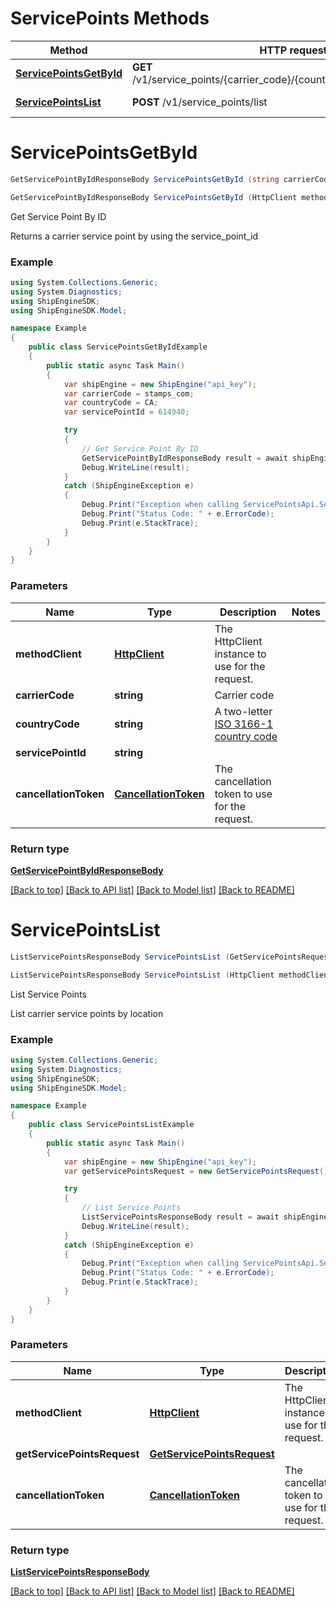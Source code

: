 

# ServicePoints Methods

| Method | HTTP request | Description |
|--------|--------------|-------------|
| [**ServicePointsGetById**](ServicePointsApi.md#servicepointsgetbyid) | **GET** /v1/service_points/{carrier_code}/{country_code}/{service_point_id} | Get Service Point By ID |
| [**ServicePointsList**](ServicePointsApi.md#servicepointslist) | **POST** /v1/service_points/list | List Service Points |

<a id="servicepointsgetbyid"></a>
# **ServicePointsGetById**
```csharp
GetServicePointByIdResponseBody ServicePointsGetById (string carrierCodestring countryCodestring servicePointId, CancellationToken cancellationToken = default)

GetServicePointByIdResponseBody ServicePointsGetById (HttpClient methodClient, string carrierCodestring countryCodestring servicePointId, CancellationToken cancellationToken = default)
```

Get Service Point By ID

Returns a carrier service point by using the service_point_id

### Example
```csharp
using System.Collections.Generic;
using System.Diagnostics;
using ShipEngineSDK;
using ShipEngineSDK.Model;

namespace Example
{
    public class ServicePointsGetByIdExample
    {
        public static async Task Main()
        {
            var shipEngine = new ShipEngine("api_key");
            var carrierCode = stamps_com;
            var countryCode = CA;
            var servicePointId = 614940;

            try
            {
                // Get Service Point By ID
                GetServicePointByIdResponseBody result = await shipEngine.ServicePointsGetById(carrierCode, countryCode, servicePointId);
                Debug.WriteLine(result);
            }
            catch (ShipEngineException e)
            {
                Debug.Print("Exception when calling ServicePointsApi.ServicePointsGetById: " + e.Message);
                Debug.Print("Status Code: " + e.ErrorCode);
                Debug.Print(e.StackTrace);
            }
        }
    }
}
```

### Parameters
| Name | Type | Description | Notes |
|------|------|-------------|-------|
| **methodClient** | [**HttpClient**](https://learn.microsoft.com/en-us/dotnet/api/system.net.http.httpclient?view=netstandard-2.0) | The HttpClient instance to use for the request. |  |
| **carrierCode** | **string** | Carrier code |  |
| **countryCode** | **string** | A two-letter [ISO 3166-1 country code](https://en.wikipedia.org/wiki/ISO_3166-1)  |  |
| **servicePointId** | **string** |  |  |
| **cancellationToken** | [**CancellationToken**](https://learn.microsoft.com/en-us/dotnet/api/system.threading.cancellationtoken?view=netstandard-2.0) | The cancellation token to use for the request. |  |

### Return type

[**GetServicePointByIdResponseBody**](../models/GetServicePointByIdResponseBody.md)

[[Back to top]](#) [[Back to API list]](../../README.md#documentation-for-api-endpoints) [[Back to Model list]](../../README.md#documentation-for-models) [[Back to README]](../../README.md)

<a id="servicepointslist"></a>
# **ServicePointsList**
```csharp
ListServicePointsResponseBody ServicePointsList (GetServicePointsRequest getServicePointsRequest, CancellationToken cancellationToken = default)

ListServicePointsResponseBody ServicePointsList (HttpClient methodClient, GetServicePointsRequest getServicePointsRequest, CancellationToken cancellationToken = default)
```

List Service Points

List carrier service points by location

### Example
```csharp
using System.Collections.Generic;
using System.Diagnostics;
using ShipEngineSDK;
using ShipEngineSDK.Model;

namespace Example
{
    public class ServicePointsListExample
    {
        public static async Task Main()
        {
            var shipEngine = new ShipEngine("api_key");
            var getServicePointsRequest = new GetServicePointsRequest();

            try
            {
                // List Service Points
                ListServicePointsResponseBody result = await shipEngine.ServicePointsList(getServicePointsRequest);
                Debug.WriteLine(result);
            }
            catch (ShipEngineException e)
            {
                Debug.Print("Exception when calling ServicePointsApi.ServicePointsList: " + e.Message);
                Debug.Print("Status Code: " + e.ErrorCode);
                Debug.Print(e.StackTrace);
            }
        }
    }
}
```

### Parameters
| Name | Type | Description | Notes |
|------|------|-------------|-------|
| **methodClient** | [**HttpClient**](https://learn.microsoft.com/en-us/dotnet/api/system.net.http.httpclient?view=netstandard-2.0) | The HttpClient instance to use for the request. |  |
| **getServicePointsRequest** | [**GetServicePointsRequest**](GetServicePointsRequest.md) |  |  |
| **cancellationToken** | [**CancellationToken**](https://learn.microsoft.com/en-us/dotnet/api/system.threading.cancellationtoken?view=netstandard-2.0) | The cancellation token to use for the request. |  |

### Return type

[**ListServicePointsResponseBody**](../models/ListServicePointsResponseBody.md)

[[Back to top]](#) [[Back to API list]](../../README.md#documentation-for-api-endpoints) [[Back to Model list]](../../README.md#documentation-for-models) [[Back to README]](../../README.md)

